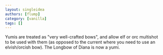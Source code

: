 ```yaml
---
layout: singleidea
authors: [flump]
category: [vanilla]
tags: []
---
```

Yumis are treated as "very well-crafted bows", and allow elf or orc multishot to be used with them (as opposed to the current where you need to use an elvish/orcish bow). The Longbow of Diana is now a yumi.
